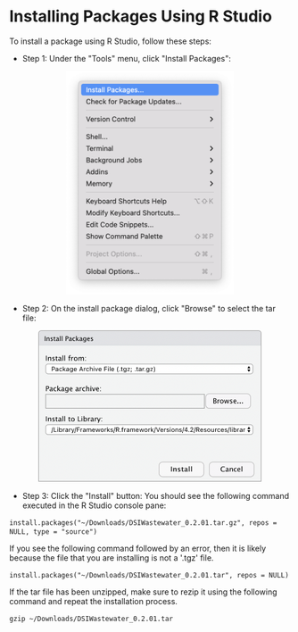 # Installing Packages Using R Studio

To install a package using R Studio, follow these steps:

- Step 1: Under the "Tools" menu, click "Install Packages":

<div align="center">
<img src="../../images/r-studio/tools-menu.png" style="width:300px">
</div>

- Step 2: On the install package dialog, click "Browse" to select the tar file:

<div align="center">
<img src="../../images/r-studio/install-packages-dialog.png" style="width:400px">
</div>

- Step 3: Click the "Install" button:
  You should see the following command executed in the R Studio console pane:

```
install.packages("~/Downloads/DSIWastewater_0.2.01.tar.gz", repos = NULL, type = "source")
```

If you see the following command followed by an error, then it is likely because the file that you are installing is not a '.tgz' file.   

```
install.packages("~/Downloads/DSIWastewater_0.2.01.tar", repos = NULL)
```

If the tar file has been unzipped, make sure to rezip it using the following command and repeat the installation process.

```
gzip ~/Downloads/DSIWastewater_0.2.01.tar
```
